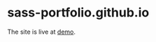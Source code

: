 # sass-portfolio.github.io

The site is live at [demo](https://lenahovhannisyan.github.io/sass-portfolio.github.io/).
